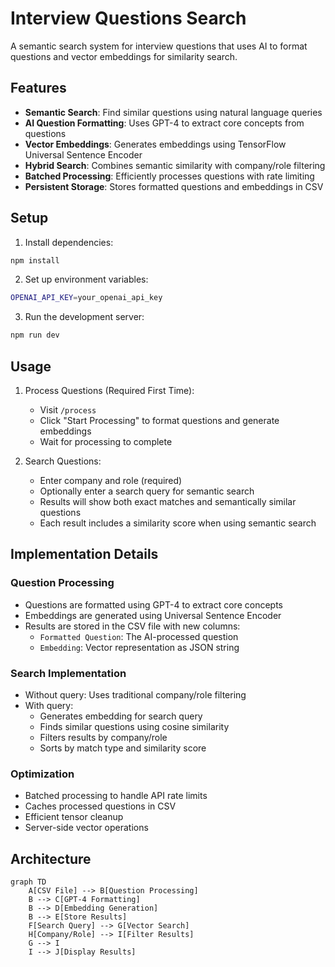 # Interview Questions Search

A semantic search system for interview questions that uses AI to format questions and vector embeddings for similarity search.

## Features

- **Semantic Search**: Find similar questions using natural language queries
- **AI Question Formatting**: Uses GPT-4 to extract core concepts from questions
- **Vector Embeddings**: Generates embeddings using TensorFlow Universal Sentence Encoder
- **Hybrid Search**: Combines semantic similarity with company/role filtering
- **Batched Processing**: Efficiently processes questions with rate limiting
- **Persistent Storage**: Stores formatted questions and embeddings in CSV

## Setup

1. Install dependencies:
```bash
npm install
```

2. Set up environment variables:
```bash
OPENAI_API_KEY=your_openai_api_key
```

3. Run the development server:
```bash
npm run dev
```

## Usage

1. Process Questions (Required First Time):
   - Visit `/process`
   - Click "Start Processing" to format questions and generate embeddings
   - Wait for processing to complete

2. Search Questions:
   - Enter company and role (required)
   - Optionally enter a search query for semantic search
   - Results will show both exact matches and semantically similar questions
   - Each result includes a similarity score when using semantic search

## Implementation Details

### Question Processing
- Questions are formatted using GPT-4 to extract core concepts
- Embeddings are generated using Universal Sentence Encoder
- Results are stored in the CSV file with new columns:
  - `Formatted Question`: The AI-processed question
  - `Embedding`: Vector representation as JSON string

### Search Implementation
- Without query: Uses traditional company/role filtering
- With query: 
  - Generates embedding for search query
  - Finds similar questions using cosine similarity
  - Filters results by company/role
  - Sorts by match type and similarity score

### Optimization
- Batched processing to handle API rate limits
- Caches processed questions in CSV
- Efficient tensor cleanup
- Server-side vector operations

## Architecture

```mermaid
graph TD
    A[CSV File] --> B[Question Processing]
    B --> C[GPT-4 Formatting]
    B --> D[Embedding Generation]
    B --> E[Store Results]
    F[Search Query] --> G[Vector Search]
    H[Company/Role] --> I[Filter Results]
    G --> I
    I --> J[Display Results]
